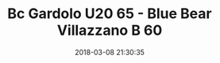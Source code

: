 ---
title: Bc Gardolo U20 65 - Blue Bear Villazzano B 60
date: 2018-03-08 21:30:35
squadra-a: Blue Bear Villazzano B
punteggio-a: 65
squadra-b: Bc Gardolo U20
punteggio-b: 60
partite/squadra: promozione-17-18
luogo: Centro Sportivo Trento Nord
categoria: promozione
---